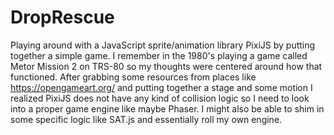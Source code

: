 # DropRescue

Playing around with a JavaScript sprite/animation library PixiJS by putting together a simple game.  I remember in the 1980's playing a game called Metor Mission 2 on TRS-80 so my thoughts were centered around how that functioned.  After grabbing some resources from places like https://opengameart.org/ and putting together a stage and some motion I realized PixiJS does not have any kind of collision logic so I need to look into a proper game engine like maybe Phaser.  I might also be able to shim in some specific logic like SAT.js and essentially roll my own engine.
